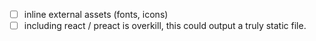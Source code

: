 - [ ] inline external assets (fonts, icons)
- [ ] including react / preact is overkill, this could output a truly static file.
